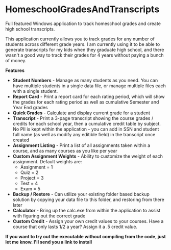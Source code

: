# HomeschoolGradesAndTranscripts

Full featured Windows application to track homeschool grades and create high school transcripts.

This application currently allows you to track grades for any number of students across different grade years. I am currently using it to be able to generate transcripts for my kids when they graduate high school, and there wasn't a good way to track their grades for 4 years without paying a bunch of money. 

<b>Features</b>
  * <b>Student Numbers</b> - Manage as many students as you need. You can have multiple students in a single data file, or manage multiple files each with a single student.
  * <b>Report Card</b> - Print a report card for each rating period, which will show the grades for each rating period as well as cumulative Semester and Year End grades
  * <b>Quick Grades</b> - Calculate and display current grade for a student
  * <b>Transcript</b> - Print a 3-page transcript showing the course grades / credits for each school year, then a cumulative credit table by subject. No PII is kept within
  the application - you can add in SSN and student full name (as well as modify any editible field) in the transcript once created
  * <b>Assignment Listing</b> - Print a list of all assignments taken within a course, and as many courses as you like per year
  * <b>Custom Assignment Weights</b> - Ability to customize the weight of each assignment. Default weights are:
    * Assignment = 1
    * Quiz = 2
    * Project = 3
    * Test = 4
    * Exam = 5
  * <b>Backup / Restore</b> - Can utilize your existing folder based backup solution by copying  your data file to this folder, and restoring from there later
  * <b>Calculator</b> - Bring up the calc.exe from within the application to assist with figuring out the correct grade
  * <b>Custom Credit</b> - Assign your own credit values to your courses. Have a course that only lasts 1/2 a year? Assign it a .5 credit value.

<b>If you want to try out the executable without compiling from the code, just let me know. I'll send you a link to install</b>
